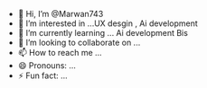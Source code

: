 - 👋 Hi, I’m @Marwan743
- 👀 I’m interested in ...UX desgin , Ai development  
- 🌱 I’m currently learning ...  Ai development Bis 
- 💞️ I’m looking to collaborate on ...
- 📫 How to reach me ...
- 😄 Pronouns: ...
- ⚡ Fun fact: ...

<!---
Marwan743/Marwan743 is a ✨ special ✨ repository because its `README.md` (this file) appears on your GitHub profile.
You can click the Preview link to take a look at your changes.
--->
